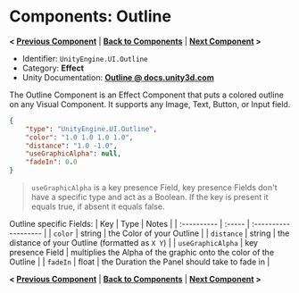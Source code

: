 # Components: Outline
**< [Previous Component](/docs/components/UnityEngine.UI.Text.md)** | **[Back to Components](/docs/components/README.md)** | **[Next Component](/docs/components/UnityEngine.UI.Button.md) >**

- Identifier: `UnityEngine.UI.Outline`
- Category: **Effect**
- Unity Documentation: **[Outline @ docs.unity3d.com](https://docs.unity3d.com/Packages/com.unity.ugui@1.0/manual/script-Outline.html)**

The Outline Component is an Effect Component that puts a colored outline on any Visual Component. It supports any Image, Text, Button, or Input field.
```json
{
	"type": "UnityEngine.UI.Outline",
	"color": "1.0 1.0 1.0 1.0",
	"distance": "1.0 -1.0",
	"useGraphicAlpha": null,
    "fadeIn": 0.0
}
```
> `useGraphicAlpha` is a key presence Field, key presence Fields don't have a specific type and act as a Boolean.
> If the key is present it equals true, if absent it equals false.

Outline specific Fields:
| Key         | Type   | Notes                |
| :---------- | :----- | :------------------- |
| `color`     | string | the Color of your Outline |
| `distance`  | string | the distance of your Outline (formatted as `X Y`) |
| `useGraphicAlpha` | key presence Field | multiplies the Alpha of the graphic onto the color of the Outline |
| `fadeIn`    | float  | the Duration the Panel should take to fade in |

**< [Previous Component](/docs/components/UnityEngine.UI.Text.md)** | **[Back to Components](/docs/components/README.md)** | **[Next Component](/docs/components/UnityEngine.UI.Button.md) >**
<!--stackedit_data:
eyJoaXN0b3J5IjpbLTE5MzkzMTU0ODQsMTk4MTY2NzU1NiwtNz
A5MjE3NDM0LC03NzIxMjY1NiwxMDkxODAxMDcyLDczNDAzNTA3
Nl19
-->